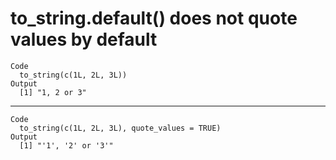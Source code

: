# to_string.default() does not quote values by default

    Code
      to_string(c(1L, 2L, 3L))
    Output
      [1] "1, 2 or 3"

---

    Code
      to_string(c(1L, 2L, 3L), quote_values = TRUE)
    Output
      [1] "'1', '2' or '3'"

